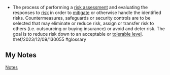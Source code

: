 - The process of performing a [risk assessment](risk-assessment.md) and evaluating the responses to [risk](risk.md) in order to [mitigate](risk-mitigation.md) or otherwise handle the identified risks. Countermeasures, safeguards or security controls are to be selected that may eliminate or reduce risk, assign or transfer risk to others (i.e. outsourcing or buying insurance) or avoid and deter risk. The goal is to reduce risk down to an acceptable or [tolerable level](risk-tolerance.md). #ref/2023/12/09/130055 #glossary
## My Notes
[Notes](../../mynotes/risk-management-notes.md)
